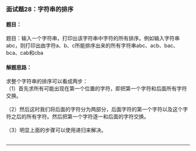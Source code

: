 ### 面试题28：字符串的排序

#### 题目：
题目：输入一个字符串，打印出该字符串中字符的所有排序。例如输入字符串abc，则打印出由字符a、b、c所能排序出来的所有字符串abc、acb、bac、bca、cab和cba<br/>

#### 解题思路：
求整个字符串的排序可以看成两步：<br/>（1）首先求所有可能出现在第一个位置的字符，即把第一个字符和后面所有字符交换。<br/><br/>
（2）然后这时我们将后面的字符分为两部分，后面字符的第一个字符以及这个字符之后的所有字符。然后把第一个字符逐一和后面的字符交换。<br/><br/>
（3）明显上面的步骤可以使用递归来解决。<br/><br/>
<hr/>